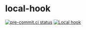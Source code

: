 # local-hook

[![pre-commit.ci status](https://results.pre-commit.ci/badge/github/sadikkuzu/local-hook/main.svg)](https://results.pre-commit.ci/latest/github/sadikkuzu/local-hook/main)
[![Local hook](https://github.com/sadikkuzu/local-hook/actions/workflows/localhook.yml/badge.svg?branch=main)](https://github.com/sadikkuzu/local-hook/actions/workflows/localhook.yml)
